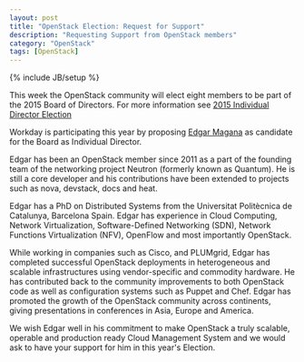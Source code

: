 ```yaml
---
layout: post
title: "OpenStack Election: Request for Support"
description: "Requesting Support from OpenStack members"
category: "OpenStack"
tags: [OpenStack]
---
```

{% include JB/setup %}

This week the OpenStack community will elect eight members to be part of the 2015 Board of Directors. For more information see [2015 Individual Director Election](http://www.openstack.org/election/2015-individual-director-election/)

Workday is participating this year by proposing [Edgar Magana](https://twitter.com/emaganap) as candidate for the Board as Individual Director.

Edgar has been an OpenStack member since 2011 as a part of the founding team of the networking project Neutron (formerly known as Quantum). He is still a core developer and his contributions have been extended to projects such as nova, devstack, docs and heat.

Edgar has a PhD on Distributed Systems from the Universitat Politècnica de Catalunya, Barcelona Spain. Edgar has experience in Cloud Computing, Network Virtualization, Software-Defined Networking (SDN), Network Functions Virtualization (NFV), OpenFlow and most importantly OpenStack.

While working in companies such as Cisco, and PLUMgrid, Edgar has completed successful OpenStack deployments in heterogeneous and scalable infrastructures using vendor-specific and commodity hardware. He has contributed back to the community improvements to both OpenStack code as well as configuration systems such as Puppet and Chef. Edgar has promoted the growth of the OpenStack community across continents, giving presentations in conferences in Asia, Europe and America.

We wish Edgar well in his commitment to make OpenStack a truly scalable, operable and production ready Cloud Management System and we would ask to have your support for him in this year's Election. 
